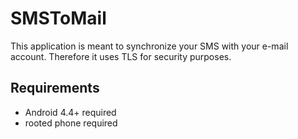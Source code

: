 # SMSToMail
This application is meant to synchronize your SMS with your e-mail account. Therefore it uses TLS for security purposes.

## Requirements
- Android 4.4+ required
- rooted phone required
